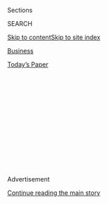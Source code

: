 <div id="app">

<div>

<div>

<div>

<div class="NYTAppHideMasthead css-1q2w90k e1suatyy0">

<div class="section css-ui9rw0 e1suatyy2">

<div class="css-eph4ug er09x8g0">

<div class="css-6n7j50">

</div>

<span class="css-1dv1kvn">Sections</span>

<div class="css-10488qs">

<span class="css-1dv1kvn">SEARCH</span>

</div>

[Skip to content](#site-content)[Skip to site
index](#site-index)

</div>

<div id="masthead-section-label" class="css-1wr3we4 eaxe0e00">

[Business](https://www.nytimes.com/section/business)

</div>

<div class="css-10698na e1huz5gh0">

</div>

</div>

<div id="masthead-bar-one" class="section hasLinks css-15hmgas e1csuq9d3">

<div class="css-uqyvli e1csuq9d0">

</div>

<div class="css-1uqjmks e1csuq9d1">

</div>

<div class="css-9e9ivx">

[](https://myaccount.nytimes.com/auth/login?response_type=cookie&client_id=vi)

</div>

<div class="css-1bvtpon e1csuq9d2">

[Today’s
Paper](https://www.nytimes.com/section/todayspaper)

</div>

</div>

</div>

</div>

<div data-aria-hidden="false">

<div id="site-content" data-role="main">

<div>

<div class="css-1aor85t" style="opacity:0.000000001;z-index:-1;visibility:hidden">

<div class="css-1hqnpie">

<div class="css-epjblv">

<span class="css-17xtcya">[Business](/section/business)</span><span class="css-x15j1o">|</span><span class="css-fwqvlz">Small
Business Aid Program Stretches Agency to Its
Limits</span>

</div>

<div class="css-k008qs">

<div class="css-1iwv8en">

<span class="css-18z7m18"></span>

<div>

</div>

</div>

<span class="css-1n6z4y">https://nyti.ms/3e35x4a</span>

<div class="css-1705lsu">

<div class="css-4xjgmj">

<div class="css-4skfbu" data-role="toolbar" data-aria-label="Social Media Share buttons, Save button, and Comments Panel with current comment count" data-testid="share-tools">

  - 
  - 
  - 
  - 
    
    <div class="css-6n7j50">
    
    </div>

  - 

</div>

</div>

</div>

</div>

</div>

</div>

<div id="NYT_TOP_BANNER_REGION" class="css-13pd83m">

</div>

<div id="top-wrapper" class="css-1sy8kpn">

<div id="top-slug" class="css-l9onyx">

Advertisement

</div>

[Continue reading the main
story](#after-top)

<div class="ad top-wrapper" style="text-align:center;height:100%;display:block;min-height:250px">

<div id="top" class="place-ad" data-position="top" data-size-key="top">

</div>

</div>

<div id="after-top">

</div>

</div>

<div>

<div id="sponsor-wrapper" class="css-1hyfx7x">

<div id="sponsor-slug" class="css-19vbshk">

Supported by

</div>

[Continue reading the main
story](#after-sponsor)

<div id="sponsor" class="ad sponsor-wrapper" style="text-align:center;height:100%;display:block">

</div>

<div id="after-sponsor">

</div>

</div>

<div class="css-186x18t">

</div>

<div class="css-1vkm6nb ehdk2mb0">

# Small Business Aid Program Stretches Agency to Its Limits

</div>

The Small Business Administration is not equipped to handle the demand
for emergency loans. It is trying to fix aging systems, but the delays
are rattling banks and small businesses.

<div class="css-79elbk" data-testid="photoviewer-wrapper">

<div class="css-z3e15g" data-testid="photoviewer-wrapper-hidden">

</div>

<div class="css-1a48zt4 ehw59r15" data-testid="photoviewer-children">

![<span class="css-16f3y1r e13ogyst0" data-aria-hidden="true">Jovita
Carranza, the head of the Small Business Administration, which has been
leading a huge aid
program.</span><span class="css-cnj6d5 e1z0qqy90" itemprop="copyrightHolder"><span class="css-1ly73wi e1tej78p0">Credit...</span><span><span>Mandel
Ngan/Agence France-Presse — Getty
Images</span></span></span>](https://static01.nyt.com/images/2020/04/07/business/07virus-sbafix/merlin_171232413_62d7aee1-fa88-4cce-b244-12425258cf83-articleLarge.jpg?quality=75&auto=webp&disable=upscale)

</div>

</div>

<div class="css-18e8msd">

<div class="css-vp77d3 epjyd6m0">

<div class="css-1baulvz">

By [<span class="css-1baulvz" itemprop="name">Emily
Flitter</span>](https://www.nytimes.com/by/emily-flitter),
[<span class="css-1baulvz" itemprop="name">David
McCabe</span>](https://www.nytimes.com/by/david-mccabe) and
[<span class="css-1baulvz last-byline" itemprop="name">Stacy
Cowley</span>](https://www.nytimes.com/by/stacy-cowley)

</div>

</div>

  - 
    
    <div class="css-ld3wwf e16638kd2">
    
    April 7,
    2020
    
    </div>

  - 
    
    <div class="css-4xjgmj">
    
    <div class="css-d8bdto" data-role="toolbar" data-aria-label="Social Media Share buttons, Save button, and Comments Panel with current comment count" data-testid="share-tools">
    
      - 
      - 
      - 
      - 
        
        <div class="css-6n7j50">
        
        </div>
    
      - 
    
    </div>
    
    </div>

</div>

</div>

<div class="section meteredContent css-1r7ky0e" name="articleBody" itemprop="articleBody">

<div class="css-1fanzo5 StoryBodyCompanionColumn">

<div class="css-53u6y8">

Five days after the start of a $349 billion emergency effort to get
money into the hands of small businesses, the agency at the heart of the
program is emerging as its biggest bottleneck.

The Small Business Administration, lightly staffed and working with
aging technology, has been caught unprepared for the onrush of demand
from desperate small-business owners who urgently need these loans as
the coronavirus stalls the economy. In a boom year, the agency backs $30
billion of small-business loans — about the same amount that banks are
now seeking on behalf of their customers in a day.

Larry Kudlow, the director of the National Economic Council, said on
Tuesday that 178,000 loans totaling $50 billion had been approved for
small businesses through the Paycheck Protection Program that was
unveiled Friday by the S.B.A. and the Treasury Department. But bankers,
small-business owners and others participating in the program say very
little of that money has actually reached companies seeking the cash.
The delays are causing confusion and panic among borrowers, especially
those who see Trump administration officials playing up the program’s
success. They worry they are being left behind.

“The expectation that this $2 trillion package would go through Congress
and that the money would be flowing three days later, that was never a
realistic expectation,” said Patrick Ryan, the chief executive of First
Bank, a lender based in New Jersey. “But I get why people are
frustrated.”

</div>

</div>

<div class="css-1fanzo5 StoryBodyCompanionColumn">

<div class="css-53u6y8">

The wait can be harrowing for small businesses, which are unlikely to
have cash buffers to survive the economic shutdown. Erik Anderson, who
co-owns a chain of high-end hair salons for men in the Midwest, Scissors
and Scotch, said he and his two partners began talking to their bank
last Wednesday about getting a loan under the program.

</div>

</div>

<div>

</div>

<div class="css-1fanzo5 StoryBodyCompanionColumn">

<div class="css-53u6y8">

By Friday, their Omaha-based lender, Union Bank & Trust, told them that
loans they were seeking for two of their entities had received
authorization from the S.B.A. but that they would have to submit more
paperwork.

“It was a little bit clunky,” Mr. Anderson said. The partners first
completed one form, then another that the bank said to use instead. The
bank has still not told them exactly when they will receive the money,
although Mr. Anderson said he was hoping it would come at the end of the
week or early next week. A Union Bank & Trust spokeswoman did not return
calls seeking comment.

Lenders say they are being hamstrung by the S.B.A.’s slow-moving
systems. Some lenders simply can’t get access to the agency’s online
application system — which went down for more than an hour on Monday —
to submit borrower information quickly and at high volumes. They are
frustrated at having to wait for hours to connect to S.B.A. officials by
phone for help. Requests for more logins, which would allow more bank
employees to input borrower data to process loans faster, have been
ignored or denied.

</div>

</div>

<div class="css-1fanzo5 StoryBodyCompanionColumn">

<div class="css-53u6y8">

What’s more, with no plan in place for banks to sell the loans and
recoup some of the costs of providing cash to borrowers, smaller banks
are simply running out of money. The Federal Reserve said on Monday that
it would [create a program for buying the loans from
banks](https://www.nytimes.com/2020/04/06/business/economy/federal-reserve-small-business-loans.html),
but it has not yet provided details.

A senior S.B.A. official noted that the agency had added features to
help borrowers and lenders in recent days.

Many banks are worried that the S.B.A. has provided them with paperwork
that fails to give them legal cover to make loans under the program.
They fear that the S.B.A. might later have a technical objection to some
portion of their loans, meaning they could end up being unable to recoup
the sums they’re handing out to customers. That problem was a focus of a
web meeting the Georgia Bankers Association held for its members on
Sunday.

The S.B.A.’s instructions tell banks they “must” use a specific form to
close their loans, but the form has not yet been updated and has
language incompatible with the paycheck program’s terms. The agency is
aware of the problem but has not yet offered a fix, said Jonathan
Hightower, a lawyer on the web call.

Some banks are jury-rigging their own forms for borrowers and hoping
they will pass regulatory muster, he said. “They expect banks to move
forward with getting these loans closed,” Mr. Hightower said, referring
to the Treasury Department. “Now, clearly, that’s your decision and
you’ve got some risks to measure in that.”

The storm of problems means that even borrowers who have successfully
completed a loan application with their bank are stuck in a limbo of
which they may not be aware. Their loans have been approved, but in some
cases the banks offering them are afraid to send out the money.

For instance, of the 75 small businesses that Scott Salmon, a New Jersey
lawyer, has helped with applications, fewer than 10 have been notified
their loans were approved. None have received money.

</div>

</div>

<div class="css-1fanzo5 StoryBodyCompanionColumn">

<div class="css-53u6y8">

“If you can’t get the loan today or tomorrow, don’t worry,” Treasury
Secretary Steven Mnuchin said Tuesday on Fox Business. “There will be
money. And if we run out of money, we’ll come back for more.” Later
Tuesday, he said the Treasury had requested an additional $250 billion
in funding from Congress.

The S.B.A. is trying to increase its capacity, fix its paperwork and
handle more loan requests, but it is struggling to do so quickly. It has
received $675 million from Congress to lift its operating budget. It has
[doled out millions of
dollars](https://www.nytimes.com/2020/04/03/us/politics/small-business-administration-coronavirus.html)
in contracts recently to support the small business program and its
economic disaster loans program, which is also being used by businesses
suffering because of the virus.

In the days before the program opened, there were worries that an S.B.A.
system that processes loan applications, known as E-Tran, would buckle
under the increased demand. The agency’s staff worked through the
weekend trying to shore up its technical abilities before the program
went live, according to two people with knowledge of their preparations.

When the program opened on Friday, the system slowed down as loan
applications flowed in, with the issues persisting through the weekend.
According to a Washington bank lobbyist, one of the four biggest banks
reported that on Sunday night it took 72 minutes to enter one loan
application and the E-Tran system crashed 13 times during the process.

Those issues continued. The system slowed down on Monday, to the point
that some lenders were unable to use it. The S.B.A. took steps to try to
smooth out the glitches and increase its capacity for loan applications,
according to two people with knowledge of the matter.

The senior S.B.A. official disputed the idea that there had been a
prolonged outage of the E-Tran system on Monday, saying the agency had
been able to process billions of dollars in loans all day.

The S.B.A. has also been building a portal that will allow lenders that
have not worked with the agency before to begin offering loans. Senator
Marco Rubio, the Florida Republican who is chairman of the Senate’s
small business committee, said Monday that the portal was being
developed with Amazon Web Services, the cloud computing giant, and an
unnamed “systems integrator.”

</div>

</div>

<div class="css-1fanzo5 StoryBodyCompanionColumn">

<div class="css-53u6y8">

The official said that the portal for new lenders had gone online on
Tuesday.

Not all banks are waiting for the S.B.A. to iron out the program’s
kinks. One of the earliest banks to begin processing loan requests was
ConnectOne Bank, a New Jersey-based lender that has already begun
distributing money under the program, according to its chief executive,
Frank Sorrentino.

Mr. Sorrentino said the bank’s officials were satisfied with the
S.B.A.’s paperwork and confident that a market for selling the loans
would soon be up and running. While the agency’s online portal was
sometimes slow, he said, it had not stopped the bank from entering
borrowers’ data and receiving loan approval from the agency.

“It’s amazing what they’ve been able to accomplish in such a short
time,” he said. “I’m really proud of what this administration has been
able to do.”

Alan Rappeport contributed reporting.

</div>

</div>

</div>

<div>

</div>

<div>

</div>

<div>

</div>

<div>

<div id="bottom-wrapper" class="css-1ede5it">

<div id="bottom-slug" class="css-l9onyx">

Advertisement

</div>

[Continue reading the main
story](#after-bottom)

<div id="bottom" class="ad bottom-wrapper" style="text-align:center;height:100%;display:block;min-height:90px">

</div>

<div id="after-bottom">

</div>

</div>

</div>

</div>

</div>

## Site Index

<div>

</div>

## Site Information Navigation

  - [© <span>2020</span> <span>The New York Times
    Company</span>](https://help.nytimes.com/hc/en-us/articles/115014792127-Copyright-notice)

<!-- end list -->

  - [NYTCo](https://www.nytco.com/)
  - [Contact
    Us](https://help.nytimes.com/hc/en-us/articles/115015385887-Contact-Us)
  - [Work with us](https://www.nytco.com/careers/)
  - [Advertise](https://nytmediakit.com/)
  - [T Brand Studio](http://www.tbrandstudio.com/)
  - [Your Ad
    Choices](https://www.nytimes.com/privacy/cookie-policy#how-do-i-manage-trackers)
  - [Privacy](https://www.nytimes.com/privacy)
  - [Terms of
    Service](https://help.nytimes.com/hc/en-us/articles/115014893428-Terms-of-service)
  - [Terms of
    Sale](https://help.nytimes.com/hc/en-us/articles/115014893968-Terms-of-sale)
  - [Site
    Map](https://spiderbites.nytimes.com)
  - [Help](https://help.nytimes.com/hc/en-us)
  - [Subscriptions](https://www.nytimes.com/subscription?campaignId=37WXW)

</div>

</div>

</div>

</div>
